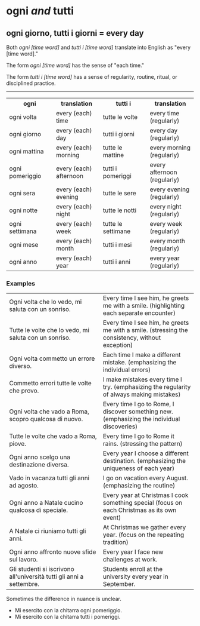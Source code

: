 # ogni _and_ tutti

## ogni giorno, tutti i giorni = every day 

Both _ogni [time word]_ and _tutti i [time word]_ translate into English as "every [time word]." 

The form _ogni [time word]_ has the sense of "each time."

The form _tutti i [time word]_ has a sense of regularity, routine, ritual, or disciplined practice.

<hr/>

<table>
<tr>
<th>ogni</th><th>translation<th>tutti i</th><th>translation</th>
</tr>
<tr>
<td width="25%">ogni volta</td>
<td width="25%">every (each) time</td>
<td width="25%">tutte le volte</td>
<td width="25%">every time (regularly)</td>
</tr>
<tr>
<td width="25%">ogni giorno</td>
<td width="25%">every (each) day</td>
<td width="25%">tutti i giorni</td>
<td width="25%">every day (regularly)</td>
</tr>
<tr>
<td width="25%">ogni mattina</td>
<td width="25%">every (each) morning</td>
<td width="25%">tutte le mattine</td>
<td width="25%">every morning (regularly)</td>
</tr>
<tr>
<td width="25%">ogni pomeriggio</td>
<td width="25%">every (each) afternoon</td>
<td width="25%">tutti i pomeriggi</td>
<td width="25%">every afternoon (regularly)</td>
</tr>
<tr>
<td width="25%">ogni sera</td>
<td width="25%">every (each) evening</td>
<td width="25%">tutte le sere</td>
<td width="25%">every evening (regularly)</td>
</tr>
<tr>
<td width="25%">ogni notte</td>
<td width="25%">every (each) night</td>
<td width="25%">tutte le notti</td>
<td width="25%">every night (regularly)</td>
</tr>
<tr>
<td width="25%">ogni settimana</td>
<td width="25%">every (each) week</td>
<td width="25%">tutte le settimane</td>
<td width="25%">every week (regularly)</td>
</tr>
<tr>
<td width="25%">ogni mese</td>
<td width="25%">every (each) month</td>
<td width="25%">tutti i mesi</td>
<td width="25%">every month (regularly)</td>
</tr>
<tr>
<td width="25%">ogni anno</td>
<td width="25%">every (each) year</td>
<td width="25%">tutti i anni</td>
<td width="25%">every year (regularly)</td>
</tr>
</table>

<h3>Examples</h3>

<table>
<tr>
<td width="50%">
Ogni volta che lo vedo, mi saluta con un sonriso. 
</td>
<td>
Every time I see him, he greets me with a smile. (highlighting each separate encounter)
</td>
</tr>
<tr>
<td width="50%">
Tutte le volte che lo vedo, mi saluta con un sonriso. 
</td>
<td>
Every time I see him, he greets me with a smile. (stressing the consistency, without exception)
</td>
</tr>
<tr>
<td width="50%">
Ogni volta commetto un errore diverso. 
</td>
<td>
Each time I make a different mistake. (emphasizing the individual errors)
</td>
</tr>
<tr>
<td width="50%">
Commetto errori tutte le volte che provo. 
</td>
<td>
I make mistakes every time I try. (emphasizing the regularity of always making mistakes)
</td>
</tr>
<tr>
<td width="50%">
Ogni volta che vado a Roma, scopro qualcosa di nuovo. 
</td>
<td>
Every time I go to Rome, I discover something new. (emphasizing the individual discoveries)
</td>
</tr>
<tr>
<td width="50%">
Tutte le volte che vado a Roma, piove. 
</td>
<td>
Every time I go to Rome it rains. (stressing the pattern)
</td>
</tr>
<tr>
<td width="50%">
Ogni anno scelgo una destinazione diversa.
</td>
<td>
Every year I choose a different destination. (emphasizing the uniqueness of each year)
</td>
</tr>
<tr>
<td width="50%">
Vado in vacanza tutti gli anni ad agosto. 
</td>
<td>
I go on vacation every August. (emphasizing the routine)
</td>
</tr>
<tr>
<td width="50%">
Ogni anno a Natale cucino qualcosa di speciale.
</td>
<td>
Every year at Christmas I cook something special (focus on each Christmas as its own event)
</td>
</tr>
<tr>
<td width="50%">
A Natale ci riuniamo tutti gli anni. 
</td>
<td>
At Christmas we gather every year. (focus on the repeating tradition)
</td>
</tr>
<tr>
<td width="50%">
Ogni anno affronto nuove sfide sul lavoro.
</td>
<td>
Every year I face new challenges at work.
</td>
</tr>
<tr>
<td width="50%">
Gli studenti si iscrivono all'università tutti gli anni a settembre. 
</td>
<td>
Students enroll at the university every year in September.
</td>
</tr>
</table>

<p>
Sometimes the difference in nuance is unclear.
</p>
<p>
<ul>
<li>Mi esercito con la chitarra ogni pomeriggio.</li>
<li>Mi esercito con la chitarra tutti i pomeriggi.</li>
</ul>
</p>